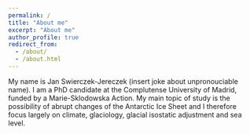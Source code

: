 ```yaml
---
permalink: /
title: "About me"
excerpt: "About me"
author_profile: true
redirect_from:
  - /about/
  - /about.html
---
```


My name is Jan Swierczek-Jereczek (insert joke about unpronouciable name). I am a PhD candidate at the Complutense University of Madrid, funded by a Marie-Sklodowska Action. My main topic of study is the possibility of abrupt changes of the Antarctic Ice Sheet and I therefore focus largely on climate, glaciology, glacial isostatic adjustment and sea level.